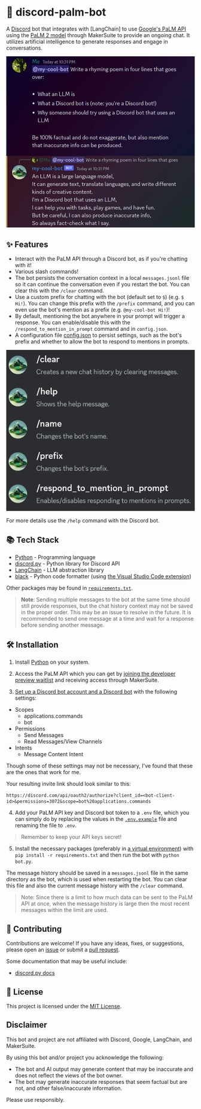 # 🌴 discord-palm-bot

A [Discord](https://discord.com) bot that integrates with [LangChain] to use [Google's PaLM API](https://developers.generativeai.google/) using the [PaLM 2 model](https://ai.google/discover/palm2/) through MakerSuite to provide an ongoing chat. It utilizes artificial intelligence to generate responses and engage in conversations.

![Bot Demo](demo.png)

## ✨ Features

-   Interact with the PaLM API through a Discord bot, as if you're chatting with it!
-   Various slash commands!
-   The bot persists the conversation context in a local `messages.jsonl` file so it can continue the conversation even if you restart the bot. You can clear this with the `/clear` command.
-   Use a custom prefix for chatting with the bot (default set to `$`) (e.g. `$ Hi!`). You can change this prefix with the `/prefix` command, and you can even use the bot's mention as a prefix (e.g. `@my-cool-bot Hi!`)!
-   By default, mentioning the bot anywhere in your prompt will trigger a response. You can enable/disable this with the `/respond_to_mention_in_prompt` command and in `config.json`.
-   A configuration file [config.json](config.json) to persist settings, such as the bot's prefix and whether to allow the bot to respond to mentions in prompts.

![Commands example](commands-example.png)

For more details use the `/help` command with the Discord bot.

## 📚 Tech Stack

-   [Python](https://www.python.org/) - Programming language
-   [discord.py](https://discordpy.readthedocs.io/en/stable/) - Python library for Discord API
-   [LangChain](https://www.langchain.com/) - LLM abstraction library
-   [black](https://github.com/psf/black) - Python code formatter (using [the Visual Studio Code extension](https://marketplace.visualstudio.com/items?itemName=ms-python.black-formatter))

Other packages may be found in [`requirements.txt`](requirements.txt).

> **Note**: Sending multiple messages to the bot at the same time should still provide responses, but the chat history context may not be saved in the proper order. This may be an issue to resolve in the future. It is recommended to send one message at a time and wait for a response before sending another message.

## 🛠 Installation

1. Install [Python](https://www.python.org/downloads/) on your system.

2. Access the PaLM API which you can get by [joining the developer preview waitlist](https://developers.generativeai.google/) and receiving access through MakerSuite.

3. [Set up a Discord bot account and a Discord bot](https://discordpy.readthedocs.io/en/stable/discord.html) with the following settings:

-   Scopes
    -   applications.commands
    -   bot
-   Permissions
    -   Send Messages
    -   Read Messages/View Channels
-   Intents
    -   Message Content Intent

Though some of these settings may not be necessary, I've found that these are the ones that work for me.

Your resulting invite link should look similar to this:

```
https://discord.com/api/oauth2/authorize?client_id=<bot-client-id>&permissions=3072&scope=bot%20applications.commands
```

4. Add your PaLM API key and Discord bot token to a `.env` file, which you can simply do by replacing the values in the [`.env.example`](.env.example) file and renaming the file to `.env`.

> Remember to keep your API keys secret!

5. Install the necessary packages (preferably in [a virtual environment](https://realpython.com/python-virtual-environments-a-primer/)) with `pip install -r requirements.txt` and then run the bot with `python bot.py`.

The message history should be saved in a `messages.jsonl` file in the same directory as the bot, which is used when restarting the bot. You can clear this file and also the current message history with the `/clear` command.

> Note: Since there is a limit to how much data can be sent to the PaLM API at once, when the message history is large then the most recent messages within the limit are used.

## 🤝 Contributing

Contributions are welcome! If you have any ideas, fixes, or suggestions, please open an [issue](https://github.com/rzmk/discord-palm-bot/issues) or submit a [pull request](https://github.com/rzmk/discord-palm-bot/pulls).

Some documentation that may be useful include:

-   [discord.py docs](https://discordpy.readthedocs.io/en/stable/)

## 📝 License

This project is licensed under the [MIT License](LICENSE).

## Disclaimer

This bot and project are not affiliated with Discord, Google, LangChain, and MakerSuite.

By using this bot and/or project you acknowledge the following:

-   The bot and AI output may generate content that may be inaccurate and does not reflect the views of the bot owner.
-   The bot may generate inaccurate responses that seem factual but are not, and other false/inaccurate information.

Please use responsibly.
